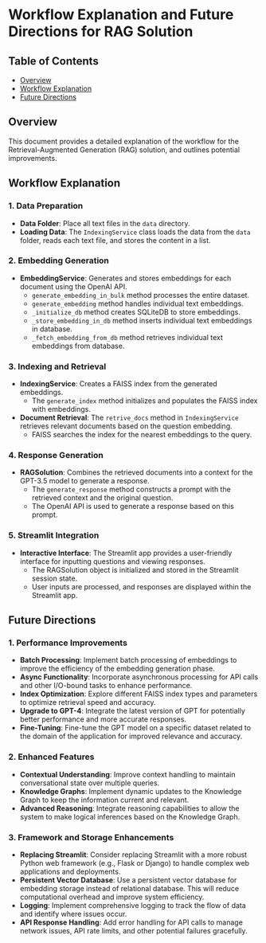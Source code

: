 # Workflow Explanation and Future Directions for RAG Solution

## Table of Contents

- [Overview](#overview)
- [Workflow Explanation](#workflow-explanation)
- [Future Directions](#future-directions)

## Overview

This document provides a detailed explanation of the workflow for the Retrieval-Augmented Generation (RAG) solution, and outlines potential improvements.

## Workflow Explanation

### 1. Data Preparation

- **Data Folder**: Place all text files in the `data` directory.
- **Loading Data**: The `IndexingService` class loads the data from the `data` folder, reads each text file, and stores the content in a list.

### 2. Embedding Generation

- **EmbeddingService**: Generates and stores embeddings for each document using the OpenAI API.
  - `generate_embedding_in_bulk` method processes the entire dataset.
  - `generate_embedding` method handles individual text embeddings.
  - `_initialize_db` method creates SQLiteDB to store embeddings.
  - `_store_embedding_in_db` method inserts individual text embeddings in database.
  - `_fetch_embedding_from_db` method retrieves individual text embeddings from database.

### 3. Indexing and Retrieval

- **IndexingService**: Creates a FAISS index from the generated embeddings.
  - The `generate_index` method initializes and populates the FAISS index with embeddings.
- **Document Retrieval**: The `retrive_docs` method in `IndexingService` retrieves relevant documents based on the question embedding.
  - FAISS searches the index for the nearest embeddings to the query.

### 4. Response Generation

- **RAGSolution**: Combines the retrieved documents into a context for the GPT-3.5 model to generate a response.
  - The `generate_response` method constructs a prompt with the retrieved context and the original question.
  - The OpenAI API is used to generate a response based on this prompt.

### 5. Streamlit Integration

- **Interactive Interface**: The Streamlit app provides a user-friendly interface for inputting questions and viewing responses.
  - The RAGSolution object is initialized and stored in the Streamlit session state.
  - User inputs are processed, and responses are displayed within the Streamlit app.

## Future Directions

### 1. Performance Improvements

- **Batch Processing**: Implement batch processing of embeddings to improve the efficiency of the embedding generation phase.
- **Async Functionality**: Incorporate asynchronous processing for API calls and other I/O-bound tasks to enhance performance.
- **Index Optimization**: Explore different FAISS index types and parameters to optimize retrieval speed and accuracy.
- **Upgrade to GPT-4**: Integrate the latest version of GPT for potentially better performance and more accurate responses.
- **Fine-Tuning**: Fine-tune the GPT model on a specific dataset related to the domain of the application for improved relevance and accuracy.

### 2. Enhanced Features

- **Contextual Understanding**: Improve context handling to maintain conversational state over multiple queries.
- **Knowledge Graphs**: Implement dynamic updates to the Knowledge Graph to keep the information current and relevant.
- **Advanced Reasoning**: Integrate reasoning capabilities to allow the system to make logical inferences based on the Knowledge Graph.
### 3. Framework and Storage Enhancements

- **Replacing Streamlit**: Consider replacing Streamlit with a more robust Python web framework (e.g., Flask or Django) to handle complex web applications and deployments.
- **Persistent Vector Database**: Use a persistent vector database for embedding storage instead of relational database. This will reduce computational overhead and improve system efficiency.
- **Logging**: Implement comprehensive logging to track the flow of data and identify where issues occur.
- **API Response Handling**: Add error handling for API calls to manage network issues, API rate limits, and other potential failures gracefully.